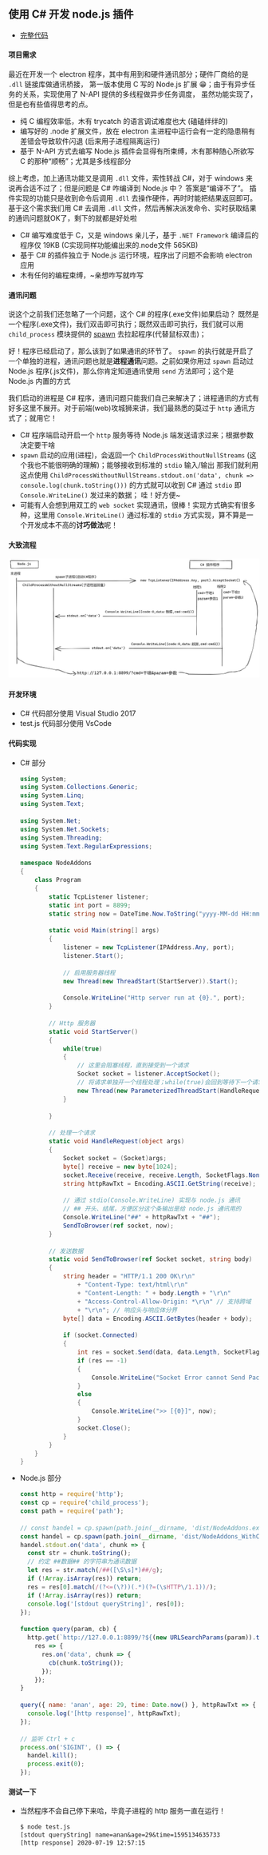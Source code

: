 ## 使用 C# 开发 node.js 插件

- [完整代码](https://github.com/caoxiemeihao/node-addons-c_sharp)

#### 项目需求

  最近在开发一个 electron 程序，其中有用到和硬件通讯部分；硬件厂商给的是 `.dll` 链接库做通讯桥接，
第一版本使用 C 写的 Node.js 扩展 😁；由于有异步任务的关系，实现使用了 N-API 提供的多线程做异步任务调度，
虽然功能实现了，但是也有些值得思考的点。

  - 纯 C 编程效率低，木有 trycatch 的语言调试难度也大 (磕磕绊绊的)
  - 编写好的 .node 扩展文件，放在 electron 主进程中运行会有一定的隐患稍有差错会导致软件闪退 (后来用子进程隔离运行)
  - 基于 N-API 方式去编写 Node.js 插件会显得有所束缚，木有那种随心所欲写 C 的那种“顺畅”；尤其是多线程部分

  综上考虑，加上通讯功能又是调用 `.dll` 文件，索性转战 C#，对于 windows 来说再合适不过了；但是问题是 C# 咋编译到 Node.js 中？
答案是“编译不了”。
  插件实现的功能只是收到命令后调用 `.dll` 去操作硬件，再时时能把结果返回即可。
基于这个需求我们用 C# 去调用 `.dll` 文件，然后再解决派发命令、实时获取结果的通讯问题就OK了，剩下的就都是好处啦

  - C# 编写难度低于 C，又是 windows 亲儿子，基于 `.NET Framework` 编译后的程序仅 19KB (C实现同样功能编出来的.node文件 565KB)
  - 基于 C# 的插件独立于 Node.js 运行环境，程序出了问题不会影响 electron 应用
  - 木有任何的编程束缚，~亲想咋写就咋写

#### 通讯问题
  说这个之前我们还忽略了一个问题，这个 C# 的程序(.exe文件)如果启动？
既然是一个程序(.exe文件)，我们双击即可执行；既然双击即可执行，我们就可以用 `child_process` 模块提供的 
[spawn](https://nodejs.org/dist/latest-v12.x/docs/api/child_process.html#child_process_child_process_spawn_command_args_options) 去拉起程序(代替鼠标双击)；

  好！程序已经启动了，那么该到了如果通讯的环节了。
`spawn` 的执行就是开启了一个单独的进程，通讯问题也就是**进程通讯**问题。之前如果你用过 `spawn` 启动过 Node.js 程序(.js文件)，那么你肯定知道通讯使用 `send` 方法即可；这个是 Node.js 内置的方式

  我们启动的进程是 C# 程序，通讯问题只能我们自己来解决了；进程通讯的方式有好多这里不展开。对于前端(web)攻城狮来讲，我们最熟悉的莫过于 `http` 通讯方式了；就用它！

  - C# 程序端启动开启一个 `http` 服务等待 Node.js 端发送请求过来；根据参数决定要干啥
  - `spawn` 启动的应用(进程)，会返回一个 `ChildProcessWithoutNullStreams` (这个我也不能很明确的理解)；能够接收到标准的 `stdio` 输入/输出
    那我们就利用这点使用 `ChildProcessWithoutNullStreams.stdout.on('data', chunk => console.log(chunk.toString()))` 的方式就可以收到 C# 通过 `stdio` 即 `Console.WriteLine()` 发过来的数据；
    哇！好方便~
  - 可能有人会想到用双工的 `web socket` 实现通讯，很棒！实现方式确实有很多种，这里用 `Console.WriteLine()` 通过标准的 `stdio` 方式实现，算不算是一个开发成本不高的**讨巧做法**呢！

#### 大致流程
![](https://raw.githubusercontent.com/caoxiemeihao/node-addons-c_sharp/master/process.png)

#### 开发环境
- C# 代码部分使用 Visual Studio 2017
- test.js 代码部分使用 VsCode

#### 代码实现

- C# 部分

  ```cs
  using System;
  using System.Collections.Generic;
  using System.Linq;
  using System.Text;

  using System.Net;
  using System.Net.Sockets;
  using System.Threading;
  using System.Text.RegularExpressions;

  namespace NodeAddons
  {
      class Program
      {
          static TcpListener listener;
          static int port = 8899;
          static string now = DateTime.Now.ToString("yyyy-MM-dd HH:mm:ss");

          static void Main(string[] args)
          {
              listener = new TcpListener(IPAddress.Any, port);
              listener.Start();

              // 启用服务器线程
              new Thread(new ThreadStart(StartServer)).Start();

              Console.WriteLine("Http server run at {0}.", port);
          }

          // Http 服务器
          static void StartServer()
          {
              while(true)
              {
                  // 这里会阻塞线程，直到接受到一个请求
                  Socket socket = listener.AcceptSocket();
                  // 将请求单独开一个线程处理；while(true)会回到等待下一个请求状态，周而复始
                  new Thread(new ParameterizedThreadStart(HandleRequest)).Start(socket);
              }
              
          }

          // 处理一个请求
          static void HandleRequest(object args)
          {
              Socket socket = (Socket)args;
              byte[] receive = new byte[1024];
              socket.Receive(receive, receive.Length, SocketFlags.None);
              string httpRawTxt = Encoding.ASCII.GetString(receive);

              // 通过 stdio(Console.WriteLine) 实现与 node.js 通讯
              // ## 开头、结尾，方便区分这个条输出是给 node.js 通讯用的
              Console.WriteLine("##" + httpRawTxt + "##");
              SendToBrowser(ref socket, now);
          }

          // 发送数据
          static void SendToBrowser(ref Socket socket, string body)
          {
              string header = "HTTP/1.1 200 OK\r\n"
                  + "Content-Type: text/html\r\n"
                  + "Content-Length: " + body.Length + "\r\n"
                  + "Access-Control-Allow-Origin: *\r\n" // 支持跨域
                  + "\r\n"; // 响应头与响应体分界
              byte[] data = Encoding.ASCII.GetBytes(header + body);

              if (socket.Connected)
              {
                  int res = socket.Send(data, data.Length, SocketFlags.None);
                  if (res == -1)
                  {
                      Console.WriteLine("Socket Error cannot Send Packet.");
                  }
                  else
                  {
                      Console.WriteLine(">> [{0}]", now);
                  }
                  socket.Close();
              }
          }
      }
  }
  ```

- Node.js 部分

  ```javascript
  const http = require('http');
  const cp = require('child_process');
  const path = require('path');

  // const handel = cp.spawn(path.join(__dirname, 'dist/NodeAddons.exe'));
  const handel = cp.spawn(path.join(__dirname, 'dist/NodeAddons_WithConsole.exe'));
  handel.stdout.on('data', chunk => {
    const str = chunk.toString();
    // 约定 ##数据## 的字符串为通讯数据
    let res = str.match(/##([\S\s]*)##/g);
    if (!Array.isArray(res)) return;
    res = res[0].match(/(?<=(\?))(.*)(?=(\sHTTP\/1.1))/);
    if (!Array.isArray(res)) return;
    console.log('[stdout queryString]', res[0]);
  });

  function query(param, cb) {
    http.get(`http://127.0.0.1:8899/?${(new URLSearchParams(param)).toString()}`,
      res => {
        res.on('data', chunk => {
          cb(chunk.toString());
        });
      });
  }

  query({ name: 'anan', age: 29, time: Date.now() }, httpRawTxt => {
    console.log('[http response]', httpRawTxt);
  });

  // 监听 Ctrl + c
  process.on('SIGINT', () => {
    handel.kill();
    process.exit(0);
  });
  ```

#### 测试一下

- 当然程序不会自己停下来哈，毕竟子进程的 http 服务一直在运行！

  ```shell
  $ node test.js
  [stdout queryString] name=anan&age=29&time=1595134635733
  [http response] 2020-07-19 12:57:15
  ```
